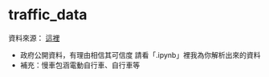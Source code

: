 # traffic_data
資料來源：
[這裡](https://data.gov.tw/dataset/167905)
* 政府公開資料，有理由相信其可信度
請看「.ipynb」裡我為你解析出來的資料
* 補充：慢車包涵電動自行車、自行車等
  
